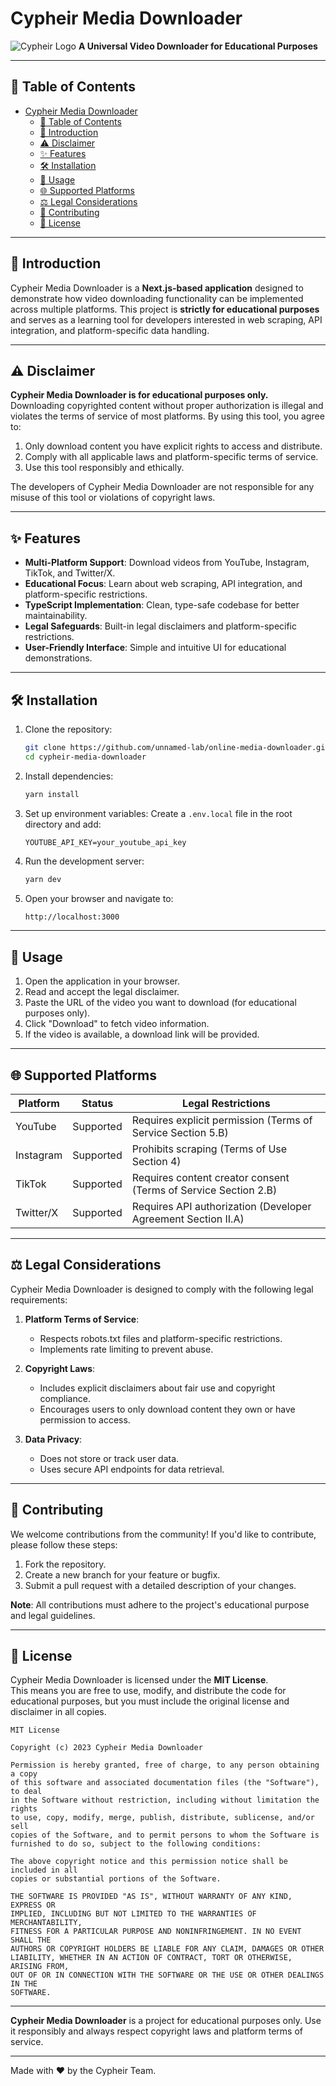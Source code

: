 # Cypheir Media Downloader

![Cypheir Logo](https://pbs.twimg.com/profile_banners/1508639582253891588/1648547415/1500x500)
**A Universal Video Downloader for Educational Purposes**

---

## 📜 Table of Contents

- [Cypheir Media Downloader](#cypheir-media-downloader)
  - [📜 Table of Contents](#-table-of-contents)
  - [🌟 Introduction](#-introduction)
  - [⚠️ Disclaimer](#️-disclaimer)
  - [✨ Features](#-features)
  - [🛠️ Installation](#️-installation)
  - [🚀 Usage](#-usage)
  - [🌐 Supported Platforms](#-supported-platforms)
  - [⚖️ Legal Considerations](#️-legal-considerations)
  - [🤝 Contributing](#-contributing)
  - [📄 License](#-license)

---

## 🌟 Introduction

Cypheir Media Downloader is a **Next.js-based application** designed to demonstrate how video downloading functionality can be implemented across multiple platforms. This project is **strictly for educational purposes** and serves as a learning tool for developers interested in web scraping, API integration, and platform-specific data handling.

---

## ⚠️ Disclaimer

**Cypheir Media Downloader is for educational purposes only.**  
Downloading copyrighted content without proper authorization is illegal and violates the terms of service of most platforms. By using this tool, you agree to:

1. Only download content you have explicit rights to access and distribute.
2. Comply with all applicable laws and platform-specific terms of service.
3. Use this tool responsibly and ethically.

The developers of Cypheir Media Downloader are not responsible for any misuse of this tool or violations of copyright laws.

---

## ✨ Features

- **Multi-Platform Support**: Download videos from YouTube, Instagram, TikTok, and Twitter/X.
- **Educational Focus**: Learn about web scraping, API integration, and platform-specific restrictions.
- **TypeScript Implementation**: Clean, type-safe codebase for better maintainability.
- **Legal Safeguards**: Built-in legal disclaimers and platform-specific restrictions.
- **User-Friendly Interface**: Simple and intuitive UI for educational demonstrations.

---

## 🛠️ Installation

1. Clone the repository:

   ```bash
   git clone https://github.com/unnamed-lab/online-media-downloader.git
   cd cypheir-media-downloader
   ```

2. Install dependencies:

   ```bash
   yarn install
   ```

3. Set up environment variables:
   Create a `.env.local` file in the root directory and add:

   ```env
   YOUTUBE_API_KEY=your_youtube_api_key
   ```

4. Run the development server:

   ```bash
   yarn dev
   ```

5. Open your browser and navigate to:

   ```bash
   http://localhost:3000
   ```

---

## 🚀 Usage

1. Open the application in your browser.
2. Read and accept the legal disclaimer.
3. Paste the URL of the video you want to download (for educational purposes only).
4. Click "Download" to fetch video information.
5. If the video is available, a download link will be provided.

---

## 🌐 Supported Platforms

| Platform   | Status       | Legal Restrictions                                                                 |
|------------|--------------|-----------------------------------------------------------------------------------|
| YouTube    | Supported    | Requires explicit permission (Terms of Service Section 5.B)                      |
| Instagram  | Supported    | Prohibits scraping (Terms of Use Section 4)                                      |
| TikTok     | Supported    | Requires content creator consent (Terms of Service Section 2.B)                  |
| Twitter/X  | Supported    | Requires API authorization (Developer Agreement Section II.A)                    |

---

## ⚖️ Legal Considerations

Cypheir Media Downloader is designed to comply with the following legal requirements:

1. **Platform Terms of Service**:
   - Respects robots.txt files and platform-specific restrictions.
   - Implements rate limiting to prevent abuse.

2. **Copyright Laws**:
   - Includes explicit disclaimers about fair use and copyright compliance.
   - Encourages users to only download content they own or have permission to access.

3. **Data Privacy**:
   - Does not store or track user data.
   - Uses secure API endpoints for data retrieval.

---

## 🤝 Contributing

We welcome contributions from the community! If you'd like to contribute, please follow these steps:

1. Fork the repository.
2. Create a new branch for your feature or bugfix.
3. Submit a pull request with a detailed description of your changes.

**Note**: All contributions must adhere to the project's educational purpose and legal guidelines.

---

## 📄 License

Cypheir Media Downloader is licensed under the **MIT License**.  
This means you are free to use, modify, and distribute the code for educational purposes, but you must include the original license and disclaimer in all copies.

```text
MIT License

Copyright (c) 2023 Cypheir Media Downloader

Permission is hereby granted, free of charge, to any person obtaining a copy
of this software and associated documentation files (the "Software"), to deal
in the Software without restriction, including without limitation the rights
to use, copy, modify, merge, publish, distribute, sublicense, and/or sell
copies of the Software, and to permit persons to whom the Software is
furnished to do so, subject to the following conditions:

The above copyright notice and this permission notice shall be included in all
copies or substantial portions of the Software.

THE SOFTWARE IS PROVIDED "AS IS", WITHOUT WARRANTY OF ANY KIND, EXPRESS OR
IMPLIED, INCLUDING BUT NOT LIMITED TO THE WARRANTIES OF MERCHANTABILITY,
FITNESS FOR A PARTICULAR PURPOSE AND NONINFRINGEMENT. IN NO EVENT SHALL THE
AUTHORS OR COPYRIGHT HOLDERS BE LIABLE FOR ANY CLAIM, DAMAGES OR OTHER
LIABILITY, WHETHER IN AN ACTION OF CONTRACT, TORT OR OTHERWISE, ARISING FROM,
OUT OF OR IN CONNECTION WITH THE SOFTWARE OR THE USE OR OTHER DEALINGS IN THE
SOFTWARE.
```

---

**Cypheir Media Downloader** is a project for educational purposes only. Use it responsibly and always respect copyright laws and platform terms of service.

---

Made with ❤️ by the Cypheir Team.
